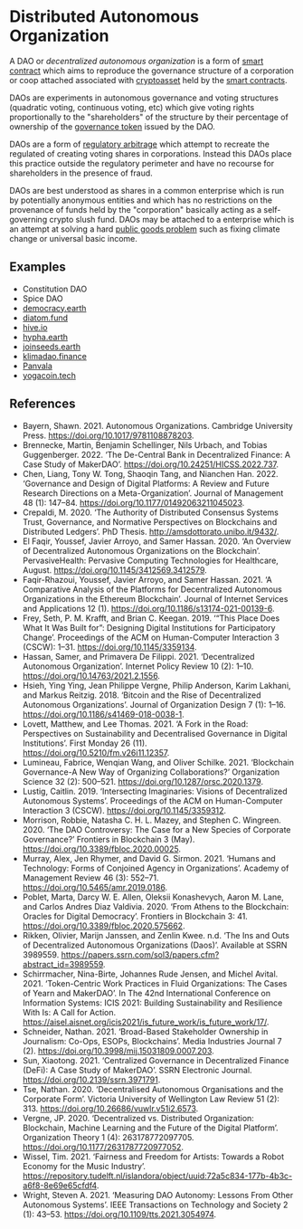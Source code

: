 # Distributed Autonomous Organization
A DAO or *decentralized autonomous organization* is a form of [smart contract](smart-contracts.md) which aims to reproduce the governance structure of a corporation or coop attached associated with [cryptoasset](cryptoasset.md) held by the [smart contracts](smart-contracts.md).

DAOs are experiments in autonomous governance and voting structures (quadratic voting, continuous voting, etc) which give voting rights proportionally to the "shareholders" of the structure by their percentage of ownership of the [governance token](governance-token.md) issued by the DAO.

DAOs are a form of [regulatory arbitrage](regulatory-arbitrage.md) which attempt to recreate the regulated of creating voting shares in corporations. Instead this DAOs place this practice outside the regulatory perimeter and have no recourse for shareholders in the presence of fraud. 

DAOs are best understood as shares in a common enterprise which is run by potentially anonymous entities and which has no restrictions on the provenance of funds held by the "corporation" basically acting as a self-governing crypto slush fund. DAOs may be attached to a enterprise which is an attempt at solving a hard [public goods problem](public-goods-problem.md) such as fixing climate change or universal basic income.

## Examples

* Constitution DAO
* Spice DAO
* [democracy.earth](../dao/democracy.earth.md)
* [diatom.fund](../dao/diatom.fund.md)
* [hive.io](../dao/hive.io.md)
* [hypha.earth](../dao/hypha.earth.md)
* [joinseeds.earth](../dao/joinseeds.earth.md)
* [klimadao.finance](../dao/klimadao.finance.md)
* [Panvala](../dao/panvala.com.md)
* [yogacoin.tech](../dao/yogacoin.tech.md)

## References

* Bayern, Shawn. 2021. Autonomous Organizations. Cambridge University Press. https://doi.org/10.1017/9781108878203.
* Brennecke, Martin, Benjamin Schellinger, Nils Urbach, and Tobias Guggenberger. 2022. ‘The De-Central Bank in Decentralized Finance: A Case Study of MakerDAO’. https://doi.org/10.24251/HICSS.2022.737.
* Chen, Liang, Tony W. Tong, Shaoqin Tang, and Nianchen Han. 2022. ‘Governance and Design of Digital Platforms: A Review and Future Research Directions on a Meta-Organization’. Journal of Management 48 (1): 147–84. https://doi.org/10.1177/01492063211045023.
* Crepaldi, M. 2020. ‘The Authority of Distributed Consensus Systems Trust, Governance, and Normative Perspectives on Blockchains and Distributed Ledgers’. PhD Thesis. http://amsdottorato.unibo.it/9432/.
* El Faqir, Youssef, Javier Arroyo, and Samer Hassan. 2020. ‘An Overview of Decentralized Autonomous Organizations on the Blockchain’. PervasiveHealth: Pervasive Computing Technologies for Healthcare, August. https://doi.org/10.1145/3412569.3412579.
* Faqir-Rhazoui, Youssef, Javier Arroyo, and Samer Hassan. 2021. ‘A Comparative Analysis of the Platforms for Decentralized Autonomous Organizations in the Ethereum Blockchain’. Journal of Internet Services and Applications 12 (1). https://doi.org/10.1186/s13174-021-00139-6.
* Frey, Seth, P. M. Krafft, and Brian C. Keegan. 2019. ‘“This Place Does What It Was Built for”: Designing Digital Institutions for Participatory Change’. Proceedings of the ACM on Human-Computer Interaction 3 (CSCW): 1–31. https://doi.org/10.1145/3359134.
* Hassan, Samer, and Primavera De Filippi. 2021. ‘Decentralized Autonomous Organization’. Internet Policy Review 10 (2): 1–10. https://doi.org/10.14763/2021.2.1556.
* Hsieh, Ying Ying, Jean Philippe Vergne, Philip Anderson, Karim Lakhani, and Markus Reitzig. 2018. ‘Bitcoin and the Rise of Decentralized Autonomous Organizations’. Journal of Organization Design 7 (1): 1–16. https://doi.org/10.1186/s41469-018-0038-1.
* Lovett, Matthew, and Lee Thomas. 2021. ‘A Fork in the Road: Perspectives on Sustainability and Decentralised Governance in Digital Institutions’. First Monday 26 (11). https://doi.org/10.5210/fm.v26i11.12357.
* Lumineau, Fabrice, Wenqian Wang, and Oliver Schilke. 2021. ‘Blockchain Governance-A New Way of Organizing Collaborations?’ Organization Science 32 (2): 500–521. https://doi.org/10.1287/orsc.2020.1379.
* Lustig, Caitlin. 2019. ‘Intersecting Imaginaries: Visions of Decentralized Autonomous Systems’. Proceedings of the ACM on Human-Computer Interaction 3 (CSCW). https://doi.org/10.1145/3359312.
* Morrison, Robbie, Natasha C. H. L. Mazey, and Stephen C. Wingreen. 2020. ‘The DAO Controversy: The Case for a New Species of Corporate Governance?’ Frontiers in Blockchain 3 (May). https://doi.org/10.3389/fbloc.2020.00025.
* Murray, Alex, Jen Rhymer, and David G. Sirmon. 2021. ‘Humans and Technology: Forms of Conjoined Agency in Organizations’. Academy of Management Review 46 (3): 552–71. https://doi.org/10.5465/amr.2019.0186.
* Poblet, Marta, Darcy W. E. Allen, Oleksii Konashevych, Aaron M. Lane, and Carlos Andres Diaz Valdivia. 2020. ‘From Athens to the Blockchain: Oracles for Digital Democracy’. Frontiers in Blockchain 3: 41. https://doi.org/10.3389/fbloc.2020.575662.
* Rikken, Olivier, Marijn Janssen, and Zenlin Kwee. n.d. ‘The Ins and Outs of Decentralized Autonomous Organizations (Daos)’. Available at SSRN 3989559. https://papers.ssrn.com/sol3/papers.cfm?abstract_id=3989559.
* Schirrmacher, Nina-Birte, Johannes Rude Jensen, and Michel Avital. 2021. ‘Token-Centric Work Practices in Fluid Organizations: The Cases of Yearn and MakerDAO’. In The 42nd International Conference on Information Systems: ICIS 2021: Building Sustainability and Resilience With Is: A Call for Action. https://aisel.aisnet.org/icis2021/is_future_work/is_future_work/17/.
* Schneider, Nathan. 2021. ‘Broad-Based Stakeholder Ownership in Journalism: Co-Ops, ESOPs, Blockchains’. Media Industries Journal 7 (2). https://doi.org/10.3998/mij.15031809.0007.203.
* Sun, Xiaotong. 2021. ‘Centralized Governance in Decentralized Finance (DeFi): A Case Study of MakerDAO’. SSRN Electronic Journal. https://doi.org/10.2139/ssrn.3971791.
* Tse, Nathan. 2020. ‘Decentralised Autonomous Organisations and the Corporate Form’. Victoria University of Wellington Law Review 51 (2): 313. https://doi.org/10.26686/vuwlr.v51i2.6573.
* Vergne, JP. 2020. ‘Decentralized vs. Distributed Organization: Blockchain, Machine Learning and the Future of the Digital Platform’. Organization Theory 1 (4): 263178772097705. https://doi.org/10.1177/2631787720977052.
* Wissel, Tim. 2021. ‘Fairness and Freedom for Artists: Towards a Robot Economy for the Music Industry’. https://repository.tudelft.nl/islandora/object/uuid:72a5c834-177b-4b3c-a6f8-8e69e65cfdf4.
* Wright, Steven A. 2021. ‘Measuring DAO Autonomy: Lessons From Other Autonomous Systems’. IEEE Transactions on Technology and Society 2 (1): 43–53. https://doi.org/10.1109/tts.2021.3054974.